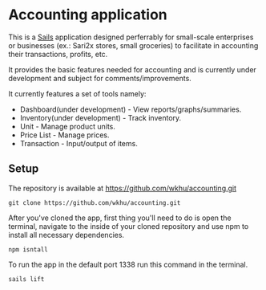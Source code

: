 # Accounting application

This  is a [Sails](http://sailsjs.org) application designed perferrably for small-scale enterprises or businesses (ex.: Sari2x stores, small groceries) to facilitate in accounting their transactions, profits, etc.

It provides the basic features needed for accounting and is currently under development and subject for comments/improvements.

It currently features a set of tools namely:

* Dashboard(under development) - View reports/graphs/summaries.
* Inventory(under development) - Track inventory.
* Unit - Manage product units.
* Price List - Manage prices.
* Transaction - Input/output of items.


## Setup

The repository is available at https://github.com/wkhu/accounting.git

```
git clone https://github.com/wkhu/accounting.git
```

After you've cloned the app, first thing you'll need to do is open the terminal, navigate to the inside of your cloned repository and use npm to install all necessary dependencies.

```
npm isntall
```

To run the app in the default port 1338 run this command in the terminal.

```
sails lift
```
